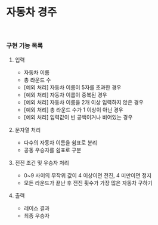 # 자동차 경주

<br>

### 구현 기능 목록

1. 입력
    - 자동차 이름
    - 총 라운드 수
    - [예외 처리] 자동차 이름이 5자를 초과한 경우
    - [예외 처리] 자동차 이름이 중복된 경우
    - [예외 처리] 자동차 이름을 2개 이상 입력하지 않은 경우
    - [예외 처리] 총 라운드 수가 1 이상이 아닌 경우
    - [예외 처리] 입력값이 빈 공백이거나 비어있는 경우

2. 문자열 처리
    - 다수의 자동차 이름을 쉼표로 분리
    - 공동 우승자를 쉼표로 구분

3. 전진 조건 및 우승자 처리
    - 0~9 사이의 무작위 값이 4 이상이면 전진, 4 미만이면 정지
    - 모든 라운드가 끝난 후 전진 횟수가 가장 많은 자동차 구하기

4. 출력
    - 레이스 결과
    - 최종 우승자
